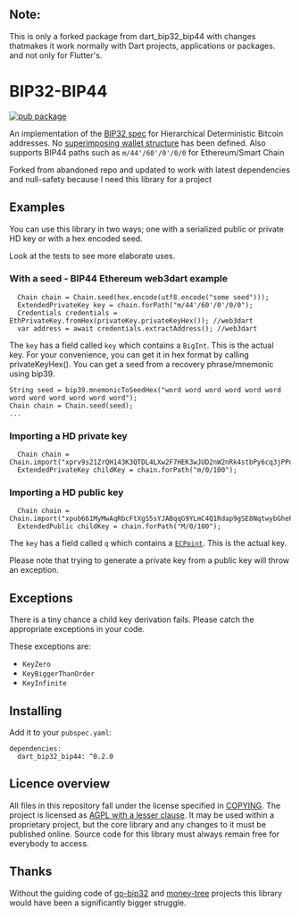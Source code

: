 ## Note:

This is only a forked package from dart_bip32_bip44 with changes thatmakes it work normally with Dart projects, applications or packages. and not only for Flutter's.

# BIP32-BIP44

[![pub package](https://img.shields.io/pub/v/dart_bip32_bip44.svg)](https://pub.dartlang.org/packages/dart_bip32_bip44)

An implementation of the [BIP32 spec] for Hierarchical Deterministic Bitcoin
addresses. No [superimposing wallet structure] has been defined.
Also supports BIP44 paths such as `m/44'/60'/0'/0/0` for Ethereum/Smart Chain

Forked from abandoned repo and updated to work with latest dependencies and null-safety because I need this library for a project

## Examples

You can use this library in two ways; one with a serialized public or private
HD key or with a hex encoded seed.

Look at the tests to see more elaborate uses.

### With a seed - BIP44 Ethereum web3dart example

```
  Chain chain = Chain.seed(hex.encode(utf8.encode("some seed")));
  ExtendedPrivateKey key = chain.forPath("m/44'/60'/0'/0/0");
  Credentials credentials = EthPrivateKey.fromHex(privateKey.privateKeyHex()); //web3dart
  var address = await credentials.extractAddress(); //web3dart
```

The `key` has a field called `key` which contains a `BigInt`. This is the actual
key. For your convenience, you can get it in hex format by calling privateKeyHex().
You can get a seed from a recovery phrase/mnemonic using bip39.

```
String seed = bip39.mnemonicToSeedHex("word word word word word word word word word word word word");
Chain chain = Chain.seed(seed);  
...
```

### Importing a HD private key

```
  Chain chain = Chain.import("xprv9s21ZrQH143K3QTDL4LXw2F7HEK3wJUD2nW2nRk4stbPy6cq3jPPqjiChkVvvNKmPGJxWUtg6LnF5kejMRNNU3TGtRBeJgk33yuGBxrMPHi");
  ExtendedPrivateKey childKey = chain.forPath("m/0/100");
```

### Importing a HD public key

```
  Chain chain = Chain.import("xpub661MyMwAqRbcFtXgS5sYJABqqG9YLmC4Q1Rdap9gSE8NqtwybGhePY2gZ29ESFjqJoCu1Rupje8YtGqsefD265TMg7usUDFdp6W1EGMcet8");
  ExtendedPublic childKey = chain.forPath("M/0/100");
```

The `key` has a field called `q` which contains a [`ECPoint`]. This is the actual
key.

Please note that trying to generate a private key from a public key will throw
an exception.


## Exceptions

There is a tiny chance a child key derivation fails. Please catch the
appropriate exceptions in your code.

These exceptions are:
- `KeyZero`
- `KeyBiggerThanOrder`
- `KeyInfinite`

## Installing

Add it to your `pubspec.yaml`:

```
dependencies:
  dart_bip32_bip44: ^0.2.0
```

## Licence overview

All files in this repository fall under the license specified in 
[COPYING](COPYING). The project is licensed as [AGPL with a lesser 
clause](https://www.gnu.org/licenses/agpl-3.0.en.html). It may be used within a 
proprietary project, but the core library and any changes to it must be 
published online. Source code for this library must always remain free for 
everybody to access.

## Thanks

Without the guiding code of [go-bip32] and [money-tree] projects this library would have been a significantly bigger struggle.


[BIP32 spec]: https://github.com/bitcoin/bips/blob/master/bip-0032.mediawiki
[superimposing wallet structure]: https://github.com/bitcoin/bips/blob/master/bip-0032.mediawiki#specification-wallet-structure
[go-bip32]: https://github.com/tyler-smith/go-bip32/
[money-tree]: https://github.com/GemHQ/money-tree/
[`ECPoint`]: https://pub.dartlang.org/documentation/pointycastle/1.0.0-rc3/pointycastle.api.ecc/ECPoint-class.html
